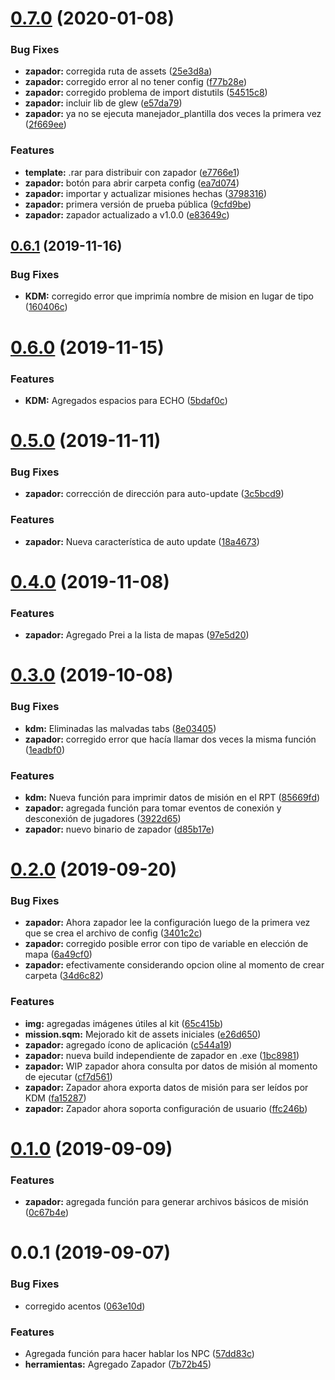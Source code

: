 # [0.7.0](https://github.com/ZR-TECDI/ZR_KDM/compare/v0.6.1...v0.7.0) (2020-01-08)


### Bug Fixes

* **zapador:** corregida ruta de assets ([25e3d8a](https://github.com/ZR-TECDI/ZR_KDM/commit/25e3d8afc75a97ed49a84427c4bc7801a62c2619))
* **zapador:** corregido error al no tener config ([f77b28e](https://github.com/ZR-TECDI/ZR_KDM/commit/f77b28ebe60da963e867d08c980a5bcb78ff6d92))
* **zapador:** corregido problema de import distutils ([54515c8](https://github.com/ZR-TECDI/ZR_KDM/commit/54515c89ede4f8da32a081188963de8c24a2fe4a))
* **zapador:** incluir lib de glew ([e57da79](https://github.com/ZR-TECDI/ZR_KDM/commit/e57da79f6fea13f95336cdece9723db6eb4dd0d7))
* **zapador:** ya no se ejecuta manejador_plantilla dos veces la primera vez ([2f669ee](https://github.com/ZR-TECDI/ZR_KDM/commit/2f669eefd08a8fe62062e9736cbfaf8363ab3293))


### Features

* **template:**  .rar para distribuir con zapador ([e7766e1](https://github.com/ZR-TECDI/ZR_KDM/commit/e7766e1a3a8dbc0e7771f8192522d9671d30dd34))
* **zapador:** botón para abrir carpeta config ([ea7d074](https://github.com/ZR-TECDI/ZR_KDM/commit/ea7d07485f10b44f52dcd55a647b0631ce3eb0a7))
* **zapador:** importar y actualizar misiones hechas ([3798316](https://github.com/ZR-TECDI/ZR_KDM/commit/3798316a5dda7c7fe5a1475df030de795104a08f))
* **zapador:** primera versión de prueba pública ([9cfd9be](https://github.com/ZR-TECDI/ZR_KDM/commit/9cfd9beb5b444f28eb892b828454a0a6cf8a4f7c))
* **zapador:** zapador actualizado a v1.0.0 ([e83649c](https://github.com/ZR-TECDI/ZR_KDM/commit/e83649cef18a73f5587a560d8ac0161ef372d175))

## [0.6.1](https://github.com/ZR-TECDI/ZR_KDM/compare/v0.6.0...v0.6.1) (2019-11-16)


### Bug Fixes

* **KDM:** corregido error que imprimía nombre de mision en lugar de tipo ([160406c](https://github.com/ZR-TECDI/ZR_KDM/commit/160406cb8a85e4342976c31c7dbc45aedc9586c3))

# [0.6.0](https://github.com/ZR-TECDI/ZR_KDM/compare/v0.5.0...v0.6.0) (2019-11-15)


### Features

* **KDM:** Agregados espacios para ECHO ([5bdaf0c](https://github.com/ZR-TECDI/ZR_KDM/commit/5bdaf0cc915620b9df83943b3bdd4b9318620002))

# [0.5.0](https://github.com/ZR-TECDI/ZR_KDM/compare/v0.4.0...v0.5.0) (2019-11-11)


### Bug Fixes

* **zapador:** corrección de dirección para auto-update ([3c5bcd9](https://github.com/ZR-TECDI/ZR_KDM/commit/3c5bcd978831faa262206c580d13d9bec19887ba))


### Features

* **zapador:** Nueva característica de auto update ([18a4673](https://github.com/ZR-TECDI/ZR_KDM/commit/18a46733e00a901ef9c927186e1601049f619e1a))

# [0.4.0](https://github.com/ZR-TECDI/ZR_KDM/compare/v0.3.0...v0.4.0) (2019-11-08)


### Features

* **zapador:** Agregado Prei a la lista de mapas ([97e5d20](https://github.com/ZR-TECDI/ZR_KDM/commit/97e5d20c2dacd95586b4c66d60a99659e16cecd3))

# [0.3.0](https://github.com/ZR-TECDI/ZR_KDM/compare/v0.2.0...v0.3.0) (2019-10-08)


### Bug Fixes

* **kdm:** Eliminadas las malvadas tabs ([8e03405](https://github.com/ZR-TECDI/ZR_KDM/commit/8e03405))
* **zapador:** corregido error que hacía llamar dos veces la misma función ([1eadbf0](https://github.com/ZR-TECDI/ZR_KDM/commit/1eadbf0))


### Features

* **kdm:** Nueva función para imprimir datos de misión en el RPT ([85669fd](https://github.com/ZR-TECDI/ZR_KDM/commit/85669fd))
* **zapador:** agregada función para tomar eventos de conexión y desconexión de jugadores ([3922d65](https://github.com/ZR-TECDI/ZR_KDM/commit/3922d65))
* **zapador:** nuevo binario de zapador ([d85b17e](https://github.com/ZR-TECDI/ZR_KDM/commit/d85b17e))

# [0.2.0](https://github.com/ZR-TECDI/ZR_KDM/compare/v0.1.0...v0.2.0) (2019-09-20)


### Bug Fixes

* **zapador:** Ahora zapador lee la configuración luego de la primera vez que se crea el archivo de config ([3401c2c](https://github.com/ZR-TECDI/ZR_KDM/commit/3401c2c))
* **zapador:** corregido posible error con tipo de variable en elección de mapa ([6a49cf0](https://github.com/ZR-TECDI/ZR_KDM/commit/6a49cf0))
* **zapador:** efectivamente considerando opcion oline al momento de crear carpeta ([34d6c82](https://github.com/ZR-TECDI/ZR_KDM/commit/34d6c82))


### Features

* **img:** agregadas imágenes útiles al kit ([65c415b](https://github.com/ZR-TECDI/ZR_KDM/commit/65c415b))
* **mission.sqm:** Mejorado kit de assets iniciales ([e26d650](https://github.com/ZR-TECDI/ZR_KDM/commit/e26d650))
* **zapador:** agregado ícono de aplicación ([c544a19](https://github.com/ZR-TECDI/ZR_KDM/commit/c544a19))
* **zapador:** nueva build independiente de zapador en .exe ([1bc8981](https://github.com/ZR-TECDI/ZR_KDM/commit/1bc8981))
* **zapador:** WIP zapador ahora consulta por datos de misión al momento de ejecutar ([cf7d561](https://github.com/ZR-TECDI/ZR_KDM/commit/cf7d561))
* **zapador:** Zapador ahora exporta datos de misión para ser leídos por KDM ([fa15287](https://github.com/ZR-TECDI/ZR_KDM/commit/fa15287))
* **zapador:** Zapador ahora soporta configuración de usuario ([ffc246b](https://github.com/ZR-TECDI/ZR_KDM/commit/ffc246b))

# [0.1.0](https://github.com/ZR-TECDI/ZR_KDM/compare/v0.0.1...v0.1.0) (2019-09-09)


### Features

* **zapador:** agregada función para generar archivos básicos de misión ([0c67b4e](https://github.com/ZR-TECDI/ZR_KDM/commit/0c67b4e))

# 0.0.1 (2019-09-07)


### Bug Fixes

* corregido acentos ([063e10d](https://github.com/ZR-TECDI/Framework_ZR/commit/063e10d))


### Features

* Agregada función para hacer hablar los NPC ([57dd83c](https://github.com/ZR-TECDI/Framework_ZR/commit/57dd83c))
* **herramientas:** Agregado Zapador ([7b72b45](https://github.com/ZR-TECDI/Framework_ZR/commit/7b72b45))
